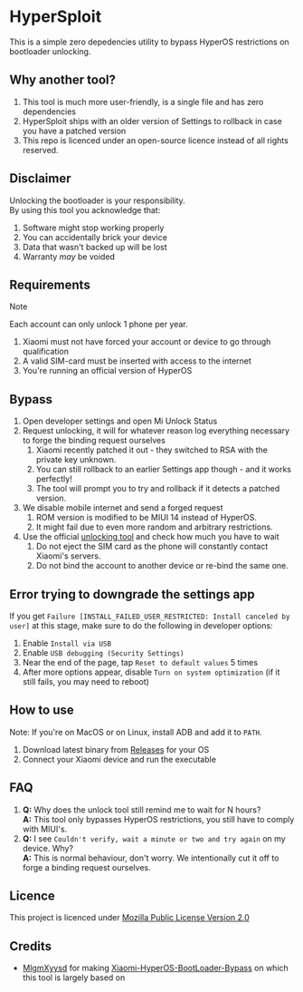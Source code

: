 # HyperSploit
This is a simple zero depedencies utility to bypass HyperOS restrictions on bootloader unlocking.

## Why another tool?
1) This tool is much more user-friendly, is a single file and has zero dependencies
2) HyperSploit ships with an older version of Settings to rollback in case you have a patched version
3) This repo is licenced under an open-source licence instead of all rights reserved.

## Disclaimer
Unlocking the bootloader is your responsibility. \
By using this tool you acknowledge that:
1) Software might stop working properly
2) You can accidentally brick your device
3) Data that wasn't backed up will be lost
4) Warranty *may* be voided

## Requirements
> [!NOTE]
>
> Each account can only unlock 1 phone per year.
1) Xiaomi must not have forced your account or device to go through qualification
2) A valid SIM-card must be inserted with access to the internet
3) You're running an official version of HyperOS

## Bypass
1) Open developer settings and open Mi Unlock Status
2) Request unlocking, it will for whatever reason log everything necessary to forge the binding request ourselves
   1. Xiaomi recently patched it out - they switched to RSA with the private key unknown.
   2. You can still rollback to an earlier Settings app though - and it works perfectly!
   3. The tool will prompt you to try and rollback if it detects a patched version.
3) We disable mobile internet and send a forged request
   1. ROM version is modified to be MIUI 14 instead of HyperOS.
   2. It might fail due to even more random and arbitrary restrictions.
4) Use the official [unlocking tool](https://en.miui.com/unlock/index.html) and check how much you have to wait
   1. Do not eject the SIM card as the phone will constantly contact Xiaomi's servers.
   2. Do not bind the account to another device or re-bind the same one.

## Error trying to downgrade the settings app
If you get `Failure [INSTALL_FAILED_USER_RESTRICTED: Install canceled by user]` at this stage, make sure to do the following in developer options:
1) Enable `Install via USB`
2) Enable `USB debugging (Security Settings)`
3) Near the end of the page, tap `Reset to default values` 5 times
4) After more options appear, disable `Turn on system optimization` (if it still fails, you may need to reboot)

## How to use
Note: If you're on MacOS or on Linux, install ADB and add it to `PATH`.
1) Download latest binary from [Releases](https://github.com/TheAirBlow/HyperSploit/releases) for your OS
2) Connect your Xiaomi device and run the executable

## FAQ
1) **Q:** Why does the unlock tool still remind me to wait for N hours? \
   **A:** This tool only bypasses HyperOS restrictions, you still have to comply with MIUI's.
2) **Q:** I see `Couldn't verify, wait a minute or two and try again` on my device. Why? \
   **A:** This is normal behaviour, don't worry. We intentionally cut it off to forge a binding request ourselves.

## Licence
This project is licenced under [Mozilla Public License Version 2.0](https://github.com/TheAirBlow/HyperSploit/blob/main/LICENCE)

## Credits
- [MlgmXyysd](https://github.com/MlgmXyysd) for making [Xiaomi-HyperOS-BootLoader-Bypass](https://github.com/MlgmXyysd/Xiaomi-HyperOS-BootLoader-Bypass) on which this tool is largely based on
